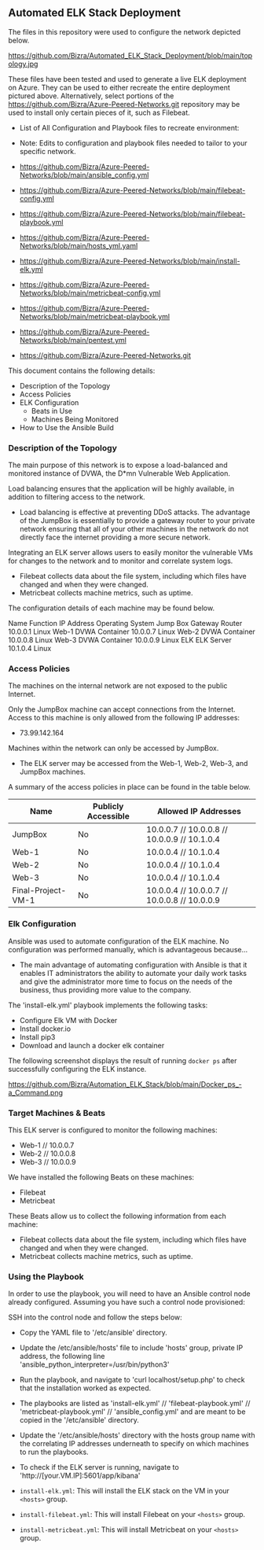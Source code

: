 ## Automated ELK Stack Deployment

The files in this repository were used to configure the network depicted below.

https://github.com/Bizra/Automated_ELK_Stack_Deployment/blob/main/topology.jpg

These files have been tested and used to generate a live ELK deployment on Azure. They can be used to either recreate the entire deployment pictured above. Alternatively, select portions of the https://github.com/Bizra/Azure-Peered-Networks.git repository may be used to install only certain pieces of it, such as Filebeat.

  - List of All Configuration and Playbook files to recreate environment:
  - Note: Edits to configuration and playbook files needed to tailor to your specific network.
  

  - https://github.com/Bizra/Azure-Peered-Networks/blob/main/ansible_config.yml
  - https://github.com/Bizra/Azure-Peered-Networks/blob/main/filebeat-config.yml
  - https://github.com/Bizra/Azure-Peered-Networks/blob/main/filebeat-playbook.yml
  - https://github.com/Bizra/Azure-Peered-Networks/blob/main/hosts_yml.yaml
  - https://github.com/Bizra/Azure-Peered-Networks/blob/main/install-elk.yml
  - https://github.com/Bizra/Azure-Peered-Networks/blob/main/metricbeat-config.yml
  - https://github.com/Bizra/Azure-Peered-Networks/blob/main/metricbeat-playbook.yml
  - https://github.com/Bizra/Azure-Peered-Networks/blob/main/pentest.yml


  - https://github.com/Bizra/Azure-Peered-Networks.git


This document contains the following details:
- Description of the Topology
- Access Policies
- ELK Configuration
  - Beats in Use
  - Machines Being Monitored
- How to Use the Ansible Build


### Description of the Topology

The main purpose of this network is to expose a load-balanced and monitored instance of DVWA, the D*mn Vulnerable Web Application.

Load balancing ensures that the application will be highly available, in addition to filtering access to the network.
- Load balancing is effective at preventing DDoS attacks. The advantage of the JumpBox is essentially to provide a gateway router to your private network ensuring that all of your other machines in the network do not directly face the internet providing a more secure network.

Integrating an ELK server allows users to easily monitor the vulnerable VMs for changes to the network and to monitor and correlate system logs.
- Filebeat collects data about the file system, including which files have changed and when they were changed.
- Metricbeat collects machine metrics, such as uptime.

The configuration details of each machine may be found below.


Name        Function                 IP Address    Operating System
Jump Box    Gateway Router           10.0.0.1      Linux
Web-1       DVWA Container           10.0.0.7      Linux
Web-2       DVWA Container           10.0.0.8      Linux
Web-3       DVWA Container           10.0.0.9      Linux
ELK         ELK Server               10.1.0.4      Linux

### Access Policies

The machines on the internal network are not exposed to the public Internet. 

Only the JumpBox machine can accept connections from the Internet. Access to this machine is only allowed from the following IP addresses:
- 73.99.142.164

Machines within the network can only be accessed by JumpBox.
- The ELK server may be accessed from the Web-1, Web-2, Web-3, and JumpBox machines.

A summary of the access policies in place can be found in the table below.

| Name               | Publicly Accessible | Allowed IP Addresses |
|--------------------|---------------------|----------------------|
| JumpBox            | No                  | 10.0.0.7 // 10.0.0.8 // 10.0.0.9 // 10.1.0.4 |
| Web-1              | No                  | 10.0.0.4 // 10.1.0.4                         |
| Web-2              | No                  | 10.0.0.4 // 10.1.0.4                         |
| Web-3              | No                  | 10.0.0.4 // 10.1.0.4                         |
| Final-Project-VM-1 | No                  | 10.0.0.4 // 10.0.0.7 // 10.0.0.8 // 10.0.0.9 |


### Elk Configuration

Ansible was used to automate configuration of the ELK machine. No configuration was performed manually, which is advantageous because...
- The main advantage of automating configuration with Ansible is that it enables IT administrators the ability to automate your daily work tasks and give the administrator more time to focus on the needs of the business, thus providing more value to the company.

The 'install-elk.yml' playbook implements the following tasks:
- Configure Elk VM with Docker
- Install docker.io
- Install pip3
- Download and launch a docker elk container

The following screenshot displays the result of running `docker ps` after successfully configuring the ELK instance.

https://github.com/Bizra/Automation_ELK_Stack/blob/main/Docker_ps_-a_Command.png

### Target Machines & Beats
This ELK server is configured to monitor the following machines:
- Web-1 // 10.0.0.7
- Web-2 // 10.0.0.8
- Web-3 // 10.0.0.9


We have installed the following Beats on these machines:
- Filebeat
- Metricbeat

These Beats allow us to collect the following information from each machine:
- Filebeat collects data about the file system, including which files have changed and when they were changed.
- Metricbeat collects machine metrics, such as uptime.


### Using the Playbook
In order to use the playbook, you will need to have an Ansible control node already configured. Assuming you have such a control node provisioned: 

SSH into the control node and follow the steps below:
- Copy the YAML file to '/etc/ansible' directory.
- Update the /etc/ansible/hosts' file to include 'hosts' group, private IP address, the following line 'ansible_python_interpreter=/usr/bin/python3'
- Run the playbook, and navigate to 'curl localhost/setup.php' to check that the installation worked as expected.

- The playbooks are listed as 'install-elk.yml' // 'filebeat-playbook.yml' // 'metricbeat-playbook.yml' // 'ansible_config.yml' and are meant to be copied in the '/etc/ansible' directory.
- Update the '/etc/ansible/hosts' directory with the hosts group name with the correlating IP addresses underneath to specify on which machines to run the playbooks.
- To check if the ELK server is running, navigate to 'http://[your.VM.IP]:5601/app/kibana'

- `install-elk.yml`: This will install the ELK stack on the VM in your `<hosts>` group.
- `install-filebeat.yml`: This will install Filebeat on your `<hosts>` group.
- `install-metricbeat.yml`: This will install Metricbeat on your `<hosts>` group.
